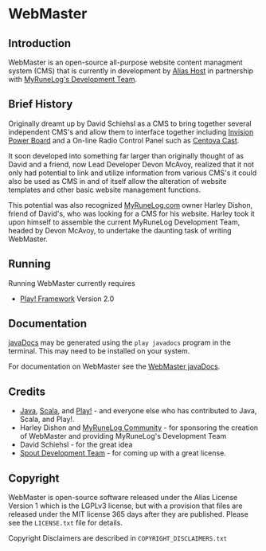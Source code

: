 WebMaster
============
Introduction
--------------
WebMaster is an open-source all-purpose website content managment system (CMS) that is currently in development by [Alias Host](http://www.aliashost.com) in partnership with [MyRuneLog's Development Team](http://www.myrunelog.com/forum/).

Brief History
---------------
Originally dreamt up by David Schiehsl as a CMS to bring together several independent
CMS's and allow them to interface together including [Invision Power Board](http://www.invisionpower.com/)
and a On-line Radio Control Panel such as [Centova Cast](http://www.centova.com/pages/cast).

It soon developed into something far larger than originally thought of as David and a friend, now Lead
Developer Devon McAvoy, realized that it not only had potential to link and utilize information from
various CMS's it could also be used as CMS in and of itself allow the alteration of website templates
and other basic website management functions.

This potential was also recognized [MyRuneLog.com](http://www.myrunelog.com/) owner Harley Dishon, 
friend of David's, who was looking for a CMS for his website. Harley took it upon himself to assemble the
current MyRuneLog Development Team, headed by Devon McAvoy, to undertake the daunting task of writing 
WebMaster.

Running
---------
Running WebMaster currently requires

  * [Play! Framework](http://www.playframework.org/) Version 2.0
	
Documentation
--------------
[javaDocs](http://www.oracle.com/technetwork/java/javase/documentation/index-jsp-135444.html) may be generated using the `play javadocs` program in the terminal. 
This may need to be installed on your system.

For documentation on WebMaster see the
[WebMaster javaDocs](http://jd.dev.myrunelog.com/WebMaster/latest).

Credits
-------
  * [Java](http://java.com), [Scala](http://www.scala-lang.org/), and [Play!](http://playframework.org/) - and everyone else who has contributed to Java, Scala, and Play!.
  * Harley Dishon and [MyRuneLog Community](http://myrunelog.com/forums) - for sponsoring the 
	creation of WebMaster and providing MyRuneLog's Development Team
  * David Schiehsl - for the great idea
  * [Spout Development Team](http://www.spout.org) - for coming up with a great license.
  
Copyright
---------
WebMaster is open-source software released under the Alias License Version 1 which is the LGPLv3 license, but with a provision that files are released under the MIT license 365 days after they are published. Please see the `LICENSE.txt` file for details.

Copyright Disclaimers are described in `COPYRIGHT_DISCLAIMERS.txt`